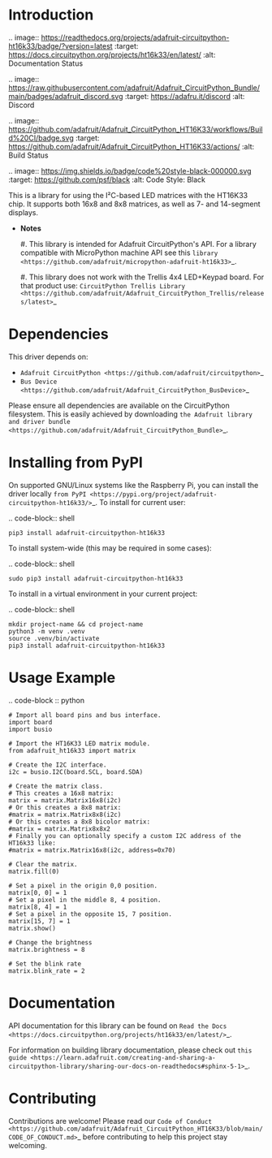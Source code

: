 ﻿Introduction
=============

.. image:: https://readthedocs.org/projects/adafruit-circuitpython-ht16k33/badge/?version=latest
    :target: https://docs.circuitpython.org/projects/ht16k33/en/latest/
    :alt: Documentation Status

.. image:: https://raw.githubusercontent.com/adafruit/Adafruit_CircuitPython_Bundle/main/badges/adafruit_discord.svg
    :target: https://adafru.it/discord
    :alt: Discord

.. image:: https://github.com/adafruit/Adafruit_CircuitPython_HT16K33/workflows/Build%20CI/badge.svg
    :target: https://github.com/adafruit/Adafruit_CircuitPython_HT16K33/actions/
    :alt: Build Status

.. image:: https://img.shields.io/badge/code%20style-black-000000.svg
    :target: https://github.com/psf/black
    :alt: Code Style: Black

This is a library for using the I²C-based LED matrices with the HT16K33 chip.
It supports both 16x8 and 8x8 matrices, as well as 7- and 14-segment displays.

* **Notes**

    #. This library is intended for Adafruit CircuitPython's API.  For a library compatible with MicroPython machine API see this `library <https://github.com/adafruit/micropython-adafruit-ht16k33>`_.

    #. This library does not work with the Trellis 4x4 LED+Keypad board. For that product use: `CircuitPython Trellis Library <https://github.com/adafruit/Adafruit_CircuitPython_Trellis/releases/latest>`_

Dependencies
=============
This driver depends on:

* `Adafruit CircuitPython <https://github.com/adafruit/circuitpython>`_
* `Bus Device <https://github.com/adafruit/Adafruit_CircuitPython_BusDevice>`_

Please ensure all dependencies are available on the CircuitPython filesystem.
This is easily achieved by downloading
`the Adafruit library and driver bundle <https://github.com/adafruit/Adafruit_CircuitPython_Bundle>`_.

Installing from PyPI
====================

On supported GNU/Linux systems like the Raspberry Pi, you can install the driver locally `from
PyPI <https://pypi.org/project/adafruit-circuitpython-ht16k33/>`_. To install for current user:

.. code-block:: shell

    pip3 install adafruit-circuitpython-ht16k33

To install system-wide (this may be required in some cases):

.. code-block:: shell

    sudo pip3 install adafruit-circuitpython-ht16k33

To install in a virtual environment in your current project:

.. code-block:: shell

    mkdir project-name && cd project-name
    python3 -m venv .venv
    source .venv/bin/activate
    pip3 install adafruit-circuitpython-ht16k33

Usage Example
=============

.. code-block :: python

    # Import all board pins and bus interface.
    import board
    import busio

    # Import the HT16K33 LED matrix module.
    from adafruit_ht16k33 import matrix

    # Create the I2C interface.
    i2c = busio.I2C(board.SCL, board.SDA)

    # Create the matrix class.
    # This creates a 16x8 matrix:
    matrix = matrix.Matrix16x8(i2c)
    # Or this creates a 8x8 matrix:
    #matrix = matrix.Matrix8x8(i2c)
    # Or this creates a 8x8 bicolor matrix:
    #matrix = matrix.Matrix8x8x2
    # Finally you can optionally specify a custom I2C address of the HT16k33 like:
    #matrix = matrix.Matrix16x8(i2c, address=0x70)

    # Clear the matrix.
    matrix.fill(0)

    # Set a pixel in the origin 0,0 position.
    matrix[0, 0] = 1
    # Set a pixel in the middle 8, 4 position.
    matrix[8, 4] = 1
    # Set a pixel in the opposite 15, 7 position.
    matrix[15, 7] = 1
    matrix.show()

    # Change the brightness
    matrix.brightness = 8

    # Set the blink rate
    matrix.blink_rate = 2


Documentation
=============

API documentation for this library can be found on `Read the Docs <https://docs.circuitpython.org/projects/ht16k33/en/latest/>`_.

For information on building library documentation, please check out `this guide <https://learn.adafruit.com/creating-and-sharing-a-circuitpython-library/sharing-our-docs-on-readthedocs#sphinx-5-1>`_.

Contributing
============

Contributions are welcome! Please read our `Code of Conduct
<https://github.com/adafruit/Adafruit_CircuitPython_HT16K33/blob/main/CODE_OF_CONDUCT.md>`_
before contributing to help this project stay welcoming.
